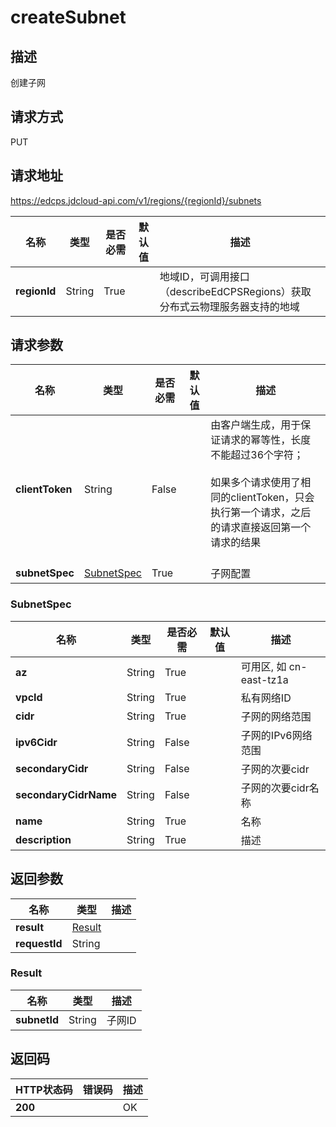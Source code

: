 # createSubnet


## 描述
创建子网

## 请求方式
PUT

## 请求地址
https://edcps.jdcloud-api.com/v1/regions/{regionId}/subnets

|名称|类型|是否必需|默认值|描述|
|---|---|---|---|---|
|**regionId**|String|True| |地域ID，可调用接口（describeEdCPSRegions）获取分布式云物理服务器支持的地域|

## 请求参数
|名称|类型|是否必需|默认值|描述|
|---|---|---|---|---|
|**clientToken**|String|False| |由客户端生成，用于保证请求的幂等性，长度不能超过36个字符；<br/><br>如果多个请求使用了相同的clientToken，只会执行第一个请求，之后的请求直接返回第一个请求的结果<br/><br>|
|**subnetSpec**|[SubnetSpec](#subnetspec)|True| |子网配置|

### <div id="SubnetSpec">SubnetSpec</div>
|名称|类型|是否必需|默认值|描述|
|---|---|---|---|---|
|**az**|String|True| |可用区, 如 cn-east-tz1a|
|**vpcId**|String|True| |私有网络ID|
|**cidr**|String|True| |子网的网络范围|
|**ipv6Cidr**|String|False| |子网的IPv6网络范围|
|**secondaryCidr**|String|False| |子网的次要cidr|
|**secondaryCidrName**|String|False| |子网的次要cidr名称|
|**name**|String|True| |名称|
|**description**|String|True| |描述|

## 返回参数
|名称|类型|描述|
|---|---|---|
|**result**|[Result](#result)| |
|**requestId**|String| |

### <div id="Result">Result</div>
|名称|类型|描述|
|---|---|---|
|**subnetId**|String|子网ID|

## 返回码
|HTTP状态码|错误码|描述|
|---|---|---|
|**200**||OK|
